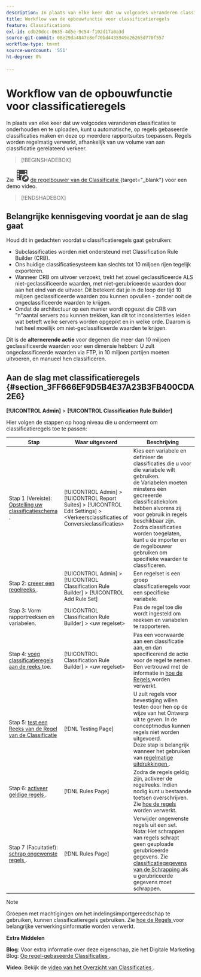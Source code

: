 ```yaml
---
description: In plaats van elke keer dat uw volgcodes veranderen classificaties te onderhouden en te uploaden, kunt u automatische, op regels gebaseerde classificaties maken en deze op meerdere rapportsuites toepassen. Regels worden regelmatig verwerkt, afhankelijk van uw volume van aan classificatie gerelateerd verkeer.
title: Workflow van de opbouwfunctie voor classificatieregels
feature: Classifications
exl-id: cdb20dcc-0635-4d5e-9c54-f102d17a0a3d
source-git-commit: 08e29da4847e8ef70bd4435949e26265d770f557
workflow-type: tm+mt
source-wordcount: '551'
ht-degree: 0%

---
```


# Workflow van de opbouwfunctie voor classificatieregels

In plaats van elke keer dat uw volgcodes veranderen classificaties te onderhouden en te uploaden, kunt u automatische, op regels gebaseerde classificaties maken en deze op meerdere rapportsuites toepassen. Regels worden regelmatig verwerkt, afhankelijk van uw volume van aan classificatie gerelateerd verkeer.


>[!BEGINSHADEBOX]

Zie ![ VideoCheckedOut ](/help/assets/icons/VideoCheckedOut.svg) [ de regelbouwer van de Classificatie ](https://video.tv.adobe.com/v/25884?quality=12&learn=on){target="_blank"} voor een demo video.

>[!ENDSHADEBOX]


## Belangrijke kennisgeving voordat je aan de slag gaat

Houd dit in gedachten voordat u classificatieregels gaat gebruiken:

* Subclassificaties worden niet ondersteund met Classification Rule Builder (CRB).
* Ons huidige classificatiesysteem kan slechts tot 10 miljoen rijen tegelijk exporteren.
* Wanneer CRB om uitvoer verzoekt, trekt het zowel geclassificeerde ALS niet-geclassificeerde waarden, met niet-gerubriceerde waarden door aan het eind van de uitvoer. Dit betekent dat je in de loop der tijd 10 miljoen geclassificeerde waarden zou kunnen opvullen - zonder ooit de ongeclassificeerde waarden te krijgen.
* Omdat de architectuur op een manier wordt opgezet die CRB van &quot;n&quot;aantal servers zou kunnen trekken, kan dit tot inconsistenties leiden wat betreft welke servers worden opgepikt en in welke orde. Daarom is het heel moeilijk om niet-geclassificeerde waarden te krijgen.

Dit is de **alternerende actie** voor degenen die meer dan 10 miljoen geclassificeerde waarden voor een dimensie hebben: U zult ongeclassificeerde waarden via FTP, in 10 miljoen partijen moeten uitvoeren, en manueel hen classificeren.

## Aan de slag met classificatieregels {#section_3FF666EF9D5B4E37A23B3FB400CDA2E6}

**[!UICONTROL Admin]** > **[!UICONTROL Classification Rule Builder]**

Hier volgen de stappen op hoog niveau die u onderneemt om classificatieregels toe te passen:

| Stap | Waar uitgevoerd | Beschrijving |
|--- |--- |--- |
| Stap 1 (Vereiste): [ Opstelling uw classificatieschema ](https://experienceleague.adobe.com/docs/analytics/components/classifications/c-classifications.html?lang=nl-NL). | [!UICONTROL Admin] > [!UICONTROL Report Suites] > [!UICONTROL Edit Settings] > &lt;Verkeersclassificaties of Conversieclassificaties> | Kies een variabele en definieer de classificaties die u voor die variabele wilt gebruiken. <br> de Variabelen moeten minstens één gecreeerde classificatiekolom hebben alvorens zij voor gebruik in regels beschikbaar zijn.<br> Zodra classificaties worden toegelaten, kunt u de importer en de regelbouwer gebruiken om specifieke waarden te classificeren. |
| Stap 2: [ creeer een regelreeks ](/help/components/classifications/crb/classification-rule-set.md). | [!UICONTROL Admin] > [!UICONTROL Classification Rule Builder] > [!UICONTROL Add Rule Set] | Een regelset is een groep classificatieregels voor een specifieke variabele. |
| Stap 3: Vorm rapportreeksen en variabelen. | [!UICONTROL Classification Rule Builder] > &lt;uw regelset> | Pas de regel toe die wordt ingesteld om reeksen en variabelen te rapporteren. |
| Stap 4: [ voeg classificatieregels aan de reeks ](/help/components/classifications/crb/classification-quickstart-rules.md) toe. | [!UICONTROL Classification Rule Builder] > &lt;uw regelset> | Pas een voorwaarde aan een classificatie aan, en dan specificerend de actie voor de regel te nemen.  Ben vertrouwd met de informatie in [ hoe de Regels ](/help/components/classifications/crb/classification-quickstart-rules.md) worden verwerkt. |
| Stap 5: [ test een Reeks van de Regel van de Classificatie ](/help/components/classifications/crb/classification-quickstart-rules.md) | [!DNL Testing Page] | U zult regels voor bevestiging willen testen door hen op de wijze van het Ontwerp uit te geven. In de conceptmodus kunnen regels niet worden uitgevoerd.<br> Deze stap is belangrijk wanneer het gebruiken van [ regelmatige uitdrukkingen ](/help/components/classifications/crb/classification-quickstart-rules.md). |
| Stap 6: [ activeer geldige regels ](/help/components/classifications/crb/classification-rule-definitions.md). | [!DNL Rules Page] | Zodra de regels geldig zijn, activeer de regelreeks.  Indien nodig kunt u bestaande toetsen overschrijven. Zie [ hoe de regels ](/help/components/classifications/crb/classification-quickstart-rules.md) worden verwerkt. |
| Stap 7 (Facultatief): [ schrap ongewenste regels ](/help/components/classifications/crb/classification-rule-definitions.md). | [!DNL Rules Page] | Verwijder ongewenste regels uit een set.<br> Nota: Het schrappen van regels schrapt geen geuploade gerubriceerde gegevens.  Zie [ classificatiegegevens van de Schrapping ](/help/components/classifications/importer/t-delete-classification-data.md) als u gerubriceerde gegevens moet schrappen. |

>[!NOTE]
>
>Groepen met machtigingen om het indelingsimportgereedschap te gebruiken, kunnen classificatieregels gebruiken. Zie [ hoe de Regels ](/help/components/classifications/crb/classification-quickstart-rules.md) voor belangrijke verwerkingsinformatie worden verwerkt.

**Extra Middelen**

**Blog**: Voor extra informatie over deze eigenschap, zie het Digitale Marketing Blog: [ Op regel-gebaseerde Classificaties ](https://theblog.adobe.com/rule-based-classifications-part-1-making-classifications-easier/).

**Video**: Bekijk de [ video van het Overzicht van Classificaties ](https://experienceleague.adobe.com/docs/analytics-learn/tutorials/components/classifications/overview-of-classifications.html?lang=nl-NL).

